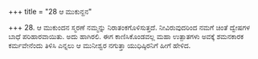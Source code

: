 +++
title = "28 ಆ ಮುಕುನ್ದನ"

+++
28. ಆ ಮುಕುಂದನ ಸ್ಮರಣೆ ನಮ್ಮನ್ನು ನಿರಾತಂಕಗೊಳಿಸುತ್ತದೆ. ನೀವಿರುವುದರಿಂದ ನಮಗೆ ಚಿಂತೆ ದ್ವೇಷಗಳ ಬಾಧೆ ಪರಿಹಾರವಾಯಿತು. ಅದು ಹಾಗಿರಲಿ. ಈಗ ಕಾಣಿಸಿಕೊಂಡವಲ್ಲ ಮಹಾ ಉತ್ಪಾತಗಳು ಅವಕ್ಕೆ ಶಮನಕಾರಕ ಕರ್ಮವೇನೆಂದು ತಿಳಿಸಿ ಎನ್ನಲು ಆ ಮುನೀಶ್ವರ ನಗುತ್ತಾ ಯುಧಿಷ್ಠಿರನಿಗೆ ಹೀಗೆ ಹೇಳಿದ.